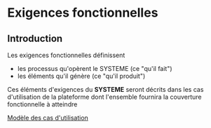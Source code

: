 

# Exigences fonctionnelles

## Introduction
Les exigences fonctionnelles définissent
  - les processus qu'opèrent le SYSTEME (ce "qu'il fait")
  - les éléments qu'il génère (ce "qu'il produit")

Ces éléments d'exigences du **SYSTEME** seront décrits dans les cas d'utilisation de la plateforme dont l'ensemble fournira la couverture fonctionnelle à atteindre

[Modèle des cas d'utilisation](./0200.UseCaseModel.md)
